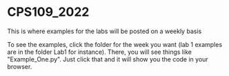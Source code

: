 # CPS109_2022
This is where examples for the labs will be posted on a weekly basis

To see the examples, click the folder for the week you want (lab 1 examples are in the folder Lab1 for instance).
There, you will see things like "Example_One.py". Just click that and it will show you the code in your browser.
